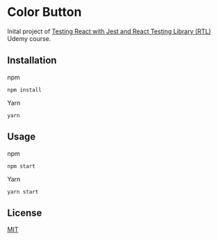 # Color Button

Inital project of [Testing React with Jest and React Testing Library (RTL)](https://www.udemy.com/course/react-testing-library/) Udemy course.

## Installation

npm
```
npm install
```

Yarn
```
yarn
```

## Usage

npm
```
npm start
```

Yarn
```
yarn start
```

## License
[MIT](https://choosealicense.com/licenses/mit/)
